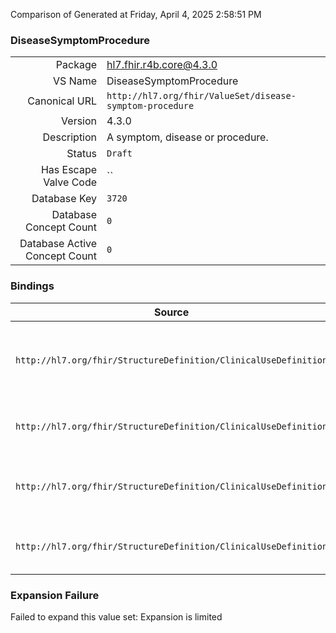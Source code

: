 Comparison of 
Generated at Friday, April 4, 2025 2:58:51 PM

### DiseaseSymptomProcedure

|      |     |
| ---: | --- |
| Package | hl7.fhir.r4b.core@4.3.0 |
| VS Name | DiseaseSymptomProcedure |
| Canonical URL | `http://hl7.org/fhir/ValueSet/disease-symptom-procedure` |
| Version | 4.3.0 |
| Description | A symptom, disease or procedure. |
| Status | `Draft` |
| Has Escape Valve Code | `` |
| Database Key | `3720` |
| Database Concept Count | `0` |
| Database Active Concept Count | `0` |
### Bindings

| Source | Element | Binding | Strength | Element Short |
| ------ | ------- | ------- | -------- | ------------- |
| `http://hl7.org/fhir/StructureDefinition/ClinicalUseDefinition` | `ClinicalUseDefinition.contraindication.diseaseSymptomProcedure` | `http://hl7.org/fhir/ValueSet/disease-symptom-procedure` | `Example` | The situation that is being documented as contraindicating against this item |
| `http://hl7.org/fhir/StructureDefinition/ClinicalUseDefinition` | `ClinicalUseDefinition.contraindication.comorbidity` | `http://hl7.org/fhir/ValueSet/disease-symptom-procedure` | `Example` | A comorbidity (concurrent condition) or coinfection |
| `http://hl7.org/fhir/StructureDefinition/ClinicalUseDefinition` | `ClinicalUseDefinition.indication.diseaseSymptomProcedure` | `http://hl7.org/fhir/ValueSet/disease-symptom-procedure` | `Example` | The situation that is being documented as an indicaton for this item |
| `http://hl7.org/fhir/StructureDefinition/ClinicalUseDefinition` | `ClinicalUseDefinition.indication.comorbidity` | `http://hl7.org/fhir/ValueSet/disease-symptom-procedure` | `Example` | A comorbidity or coinfection as part of the indication |

### Expansion Failure

Failed to expand this value set: Expansion is limited
